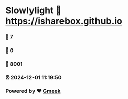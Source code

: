 # Slowlylight :link: https://isharebox.github.io 
### :page_facing_up: [7](https://isharebox.github.io/tag.html) 
### :speech_balloon: 0 
### :hibiscus: 8001 
### :alarm_clock: 2024-12-01 11:19:50 
### Powered by :heart: [Gmeek](https://github.com/Meekdai/Gmeek)
